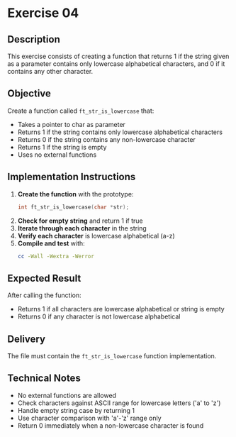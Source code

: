 # Exercise 04
## Description
This exercise consists of creating a function that returns 1 if the string given as a parameter contains only lowercase alphabetical characters, and 0 if it contains any other character.
## Objective
Create a function called `ft_str_is_lowercase` that:
- Takes a pointer to char as parameter
- Returns 1 if the string contains only lowercase alphabetical characters
- Returns 0 if the string contains any non-lowercase character
- Returns 1 if the string is empty
- Uses no external functions
## Implementation Instructions
1. **Create the function** with the prototype:
   ```c
   int ft_str_is_lowercase(char *str);
   ```
2. **Check for empty string** and return 1 if true
3. **Iterate through each character** in the string
4. **Verify each character** is lowercase alphabetical (a-z)
5. **Compile and test** with:
   ```bash
   cc -Wall -Wextra -Werror
   ```
## Expected Result
After calling the function:
- Returns 1 if all characters are lowercase alphabetical or string is empty
- Returns 0 if any character is not lowercase alphabetical
## Delivery
The file must contain the `ft_str_is_lowercase` function implementation.
## Technical Notes
- No external functions are allowed
- Check characters against ASCII range for lowercase letters ('a' to 'z')
- Handle empty string case by returning 1
- Use character comparison with 'a'-'z' range only
- Return 0 immediately when a non-lowercase character is found
